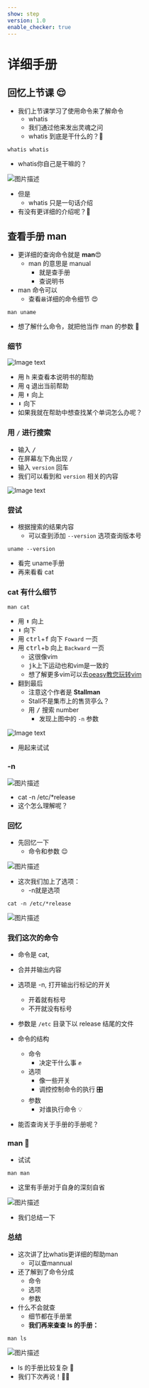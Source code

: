 ```yaml
---
show: step
version: 1.0
enable_checker: true
---
```


# 详细手册

## 回忆上节课 😌

- 我们上节课学习了使用命令来了解命令
	- whatis
	- 我们通过他来发出灵魂之问
	- whatis 到底是干什么的？🤔

```shell
whatis whatis
```
- whatis你自己是干嘛的？

![图片描述](https://doc.shiyanlou.com/courses/uid1190679-20210909-1631160072869)

- 但是
	- whatis 只是一句话介绍
- 有没有更详细的介绍呢？🤔

## 查看手册 man

- 更详细的查询命令就是  **man**😍
	- man 的意思是 manual
		- 就是查手册
		- 查说明书
- man 命令可以
	- 查看`最`详细的命令细节 😍

```shell
man uname
```

- 想了解什么命令，就把他当作 man 的参数 🥰

### 细节

![Image text](https://labfile.oss.aliyuncs.com/courses/2712/man_uname.png)

- 用 <kbd>h</kbd> 来查看本说明书的帮助
- 用 <kbd>q</kbd> 退出当前帮助
- 用 <kbd>⬆️</kbd> 向上
- <kbd>⬇️</kbd> 向下
- 如果我就在帮助中想查找某个单词怎么办呢？

### 用 `/` 进行搜索

- 输入 <kbd>/</kbd>
- 在屏幕左下角出现 `/`
- 输入 `version` <kbd>回车</kbd>
- 我们可以看到和 `version` 相关的内容

![Image text](https://labfile.oss.aliyuncs.com/courses/2712/man_search.png)
### 尝试

- 根据搜索的结果内容
	- 可以查到添加 `--version` 选项查询版本号

```shell
uname --version
```

- 看完 uname手册 
- 再来看看 cat

### cat 有什么细节

```shell
man cat
```

- 用 <kbd>⬆️</kbd> 向上
- <kbd>⬇️</kbd> 向下
- 用 <kbd>ctrl</kbd>+<kbd>f</kbd> 向下 `Foward` 一页
- 用 <kbd>ctrl</kbd>+<kbd>b</kbd> 向上 `Backward` 一页
	- 这很像vim
	- <kbd>j</kbd><kbd>k</kbd>上下运动也和vim是一致的
	- 想了解更多vim可以去[oeasy教您玩转vim](https://www.lanqiao.cn/courses/2840)
- 翻到最后
	- 注意这个作者是 **Stallman**
	- Stall不是集市上的售货亭么？
	- 用 <kbd>/</kbd> 搜索 number 
		- 发现上图中的 `-n` 参数

![Image text](https://labfile.oss.aliyuncs.com/courses/2712/man_cat.png)

-  用起来试试

### -n

![图片描述](https://doc.shiyanlou.com/courses/uid1190679-20210910-1631237569892)

- cat -n /etc/*release
- 这个怎么理解呢？

### 回忆

- 先回忆一下
	- 命令和参数 😌 

![图片描述](https://doc.shiyanlou.com/courses/uid1190679-20220903-1662179651613/wm)

- 这次我们加上了选项：
	- -n就是选项

```shell
cat -n /etc/*release
```

![图片描述](https://doc.shiyanlou.com/courses/uid1190679-20220903-1662179703267/wm)

### 我们这次的命令

- 命令是 cat,
- 合并并输出内容
- 选项是 -n, 打开输出行标记的开关
	- 开着就有标号
	- 不开就没有标号
- 参数是 `/etc` 目录下以 release 结尾的文件

- 命令的结构
	- 命令
		- 决定干什么事 ✊
	- 选项
		- 像一些开关
		- 调控控制命令的执行 🎛
	- 参数
		- 对谁执行命令 💡

- 能否查询关于手册的手册呢？

### man 🔦

- 试试

```shell
man man
```
- 这里有手册对于自身的深刻自省

![图片描述](https://doc.shiyanlou.com/courses/uid1190679-20210910-1631237748367)

- 我们总结一下

### 总结

- 这次讲了比whatis更详细的帮助man
	- 可以查mannual
- 还了解到了命令分成
	- 命令
	- 选项
	- 参数
- 什么不会就查
	- 细节都在手册里
	- **我们再来查查 ls 的手册：**

```shell
man ls
```

![图片描述](https://doc.shiyanlou.com/courses/uid1190679-20210910-1631237793102)

- ls 的手册比较复杂 🤗
- 我们下次再说！👋🏻
